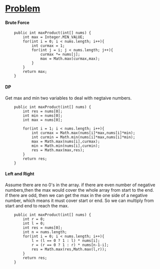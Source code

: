 # [Problem](https://leetcode.com/problems/maximum-product-subarray/)

#### Brute Force
````
    public int maxProduct(int[] nums) {
        int max = Integer.MIN_VALUE;
        for(int i = 0; i < nums.length; i++){
            int curmax = 1;
            for(int j = i; j < nums.length; j++){
                curmax *= nums[j];
                max = Math.max(curmax,max);
            }
        }
        return max;
    }
````
#### DP
Get max and min two variables to deal with negtaive numbers.
````
    public int maxProduct(int[] nums) {
        int res = nums[0];
        int min = nums[0];
        int max = nums[0];
        
        for(int i = 1; i < nums.length; i++){
            int curmax = Math.max(nums[i]*max,nums[i]*min);
            int curmin = Math.min(nums[i]*max,nums[i]*min);
            max = Math.max(nums[i],curmax);
            min = Math.min(nums[i],curmin);
            res = Math.max(max,res);
        }
        return res;
    }
````
#### Left and Right
Assume there are no 0's in the array. if there are even number of negative numbers,then the max would cover the whole array from start to the end.  
if there are odd, then we can get the max in the one side of a negative number, which means it must cover start or end. So we can multiply from start and end to reach the max.
````
    public int maxProduct(int[] nums) {
        int r = 0;
        int l = 0;
        int res = nums[0];
        int n = nums.length;
        for(int i = 0; i < nums.length; i++){
            l = (l == 0 ? 1 : l) * nums[i];
            r = (r == 0 ? 1 : r) * nums[n-1-i];
            res = Math.max(res,Math.max(l,r));
        }
        return res;
    }
````
